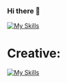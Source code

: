 ### Hi there 👋
[![My Skills](https://skillicons.dev/icons?i=js,html,css,firebase,mysql,py,react,bootstrap)](https://skillicons.dev)


# Creative: 
[![My Skills](https://skillicons.dev/icons?i=ae,au,ai,ps,pr,xd,blender,figma)](https://skillicons.dev)
